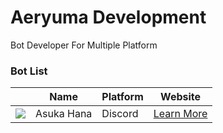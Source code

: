 <h1>Aeryuma Development</h1>
Bot Developer For Multiple Platform

<h3>Bot List</h3>

|      | Name | Platform | Website |
|------ | ------ | ------- |--------|
| ![](https://cdn.yuzuhanakazawa.repl.co/asuka.jpg)  | Asuka Hana | Discord | [Learn More](https://asukahana.aeryuma.repl.co) |
